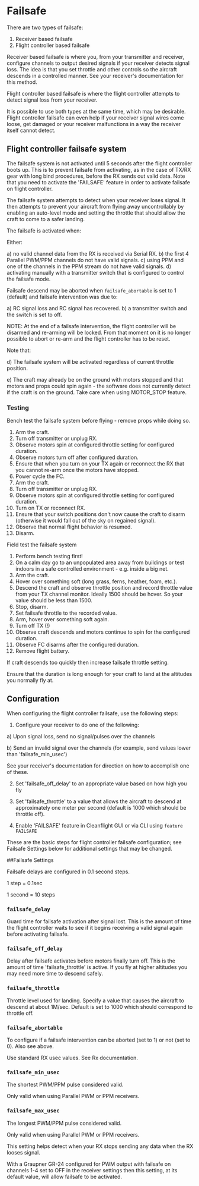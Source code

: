 # Failsafe

There are two types of failsafe:

1. Receiver based failsafe
2. Flight controller based failsafe

Receiver based failsafe is where you, from your transmitter and receiver, configure channels to output desired signals if your receiver detects signal loss.
The idea is that you set throttle and other controls so the aircraft descends in a controlled manner.  See your receiver's documentation for this method.

Flight controller based failsafe is where the flight controller attempts to detect signal loss from your receiver.

It is possible to use both types at the same time, which may be desirable.  Flight controller failsafe can even help if your receiver signal wires come loose, get damaged or your receiver malfunctions in a way the receiver itself cannot detect.

## Flight controller failsafe system 

The failsafe system is not activated until 5 seconds after the flight controller boots up.  This is to prevent failsafe from activating, as in the case of TX/RX gear with long bind procedures, before the RX sends out valid data. Note that you need to activate the 'FAILSAFE' feature in order to activate failsafe on flight controller.

The failsafe system attempts to detect when your receiver loses signal.  It then attempts to prevent your aircraft from flying away uncontrollably by enabling an auto-level mode and setting the throttle that should allow the craft to come to a safer landing.

The failsafe is activated when:

Either:

a) no valid channel data from the RX is received via Serial RX.
b) the first 4 Parallel PWM/PPM channels do not have valid signals.
c) using PPM and one of the channels in the PPM stream do not have valid signals.
d) activating manually with a transmitter switch that is configured to control the failsafe mode.

Failsafe descend may be aborted when `failsafe_abortable` is set to 1 (default) and failsafe intervention was due to:

a) RC signal loss and RC signal has recovered.
b) a transmitter switch and the switch is set to off.

NOTE:
At the end of a failsafe intervention, the flight controller will be disarmed and re-arming will be locked.
From that moment on it is no longer possible to abort or re-arm and the flight controller has to be reset. 

Note that:

d) The failsafe system will be activated regardless of current throttle position.

e) The craft may already be on the ground with motors stopped and that motors and props could spin again - the software does not currently detect if the craft is on the ground.  Take care when using MOTOR_STOP feature.

### Testing

Bench test the failsafe system before flying - remove props while doing so.

1. Arm the craft.
1. Turn off transmitter or unplug RX.
1. Observe motors spin at configured throttle setting for configured duration.
1. Observe motors turn off after configured duration.
1. Ensure that when you turn on your TX again or reconnect the RX that you cannot re-arm once the motors have stopped.
1. Power cycle the FC.
1. Arm the craft.
1. Turn off transmitter or unplug RX.
1. Observe motors spin at configured throttle setting for configured duration.
1. Turn on TX or reconnect RX.
1. Ensure that your switch positions don't now cause the craft to disarm (otherwise it would fall out of the sky on regained signal).
1. Observe that normal flight behavior is resumed.
1. Disarm.
 
Field test the failsafe system

1. Perform bench testing first!
1. On a calm day go to an unpopulated area away from buildings or test indoors in a safe controlled environment - e.g. inside a big net.
1. Arm the craft.
1. Hover over something soft (long grass, ferns, heather, foam, etc.).
1. Descend the craft and observe throttle position and record throttle value from your TX channel monitor.  Ideally 1500 should be hover. So your value should be less than 1500.
1. Stop, disarm.
1. Set failsafe throttle to the recorded value.
1. Arm, hover over something soft again.
1. Turn off TX (!)
1. Observe craft descends and motors continue to spin for the configured duration.
1. Observe FC disarms after the configured duration.
1. Remove flight battery.

If craft descends too quickly then increase failsafe throttle setting.

Ensure that the duration is long enough for your craft to land at the altitudes you normally fly at.

## Configuration

When configuring the flight controller failsafe, use the following steps:

1.  Configure your receiver to do one of the following:

a)  Upon signal loss, send no signal/pulses over the channels

b)  Send an invalid signal over the channels (for example, send values lower than 'failsafe_min_usec')

See your receiver's documentation for direction on how to accomplish one of these.

2.  Set 'failsafe_off_delay' to an appropriate value based on how high you fly

3.  Set 'failsafe_throttle' to a value that allows the aircraft to descend at approximately one meter per second (default is 1000 which should be throttle off).

4.  Enable 'FAILSAFE' feature in Cleanflight GUI or via CLI using `feature FAILSAFE`


These are the basic steps for flight controller failsafe configuration; see Failsafe Settings below for additional settings that may be changed.

##Failsafe Settings

Failsafe delays are configured in 0.1 second steps.

1 step = 0.1sec

1 second = 10 steps

### `failsafe_delay`

Guard time for failsafe activation after signal lost.  This is the amount of time the flight controller waits to see if it begins receiving a valid signal again before activating failsafe.

### `failsafe_off_delay`

Delay after failsafe activates before motors finally turn off.  This is the amount of time 'failsafe_throttle' is active.  If you fly at higher altitudes you may need more time to descend safely.

### `failsafe_throttle`

Throttle level used for landing.  Specify a value that causes the aircraft to descend at about 1M/sec. Default is set to 1000 which should correspond to throttle off.

### `failsafe_abortable`

To configure if a failsafe intervention can be aborted (set to 1) or not (set to 0). Also see above.

Use standard RX usec values.  See Rx documentation.

### `failsafe_min_usec`

The shortest PWM/PPM pulse considered valid.

Only valid when using Parallel PWM or PPM receivers.

### `failsafe_max_usec`

The longest PWM/PPM pulse considered valid.

Only valid when using Parallel PWM or PPM receivers.

This setting helps detect when your RX stops sending any data when the RX looses signal.

With a Graupner GR-24 configured for PWM output with failsafe on channels 1-4 set to OFF in the receiver settings then this setting, at its default value, will allow failsafe to be activated.

